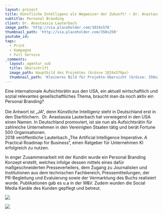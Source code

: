 ```yaml
---
layout: project
title: Künstliche Intelligenz als Wegweiser der Zukunft! – Dr. Anastassia Lauterbach
subtitle: Personal Branding
client: Dr. Anastassia Lauterbach
image_path: 'http://via.placeholder.com/1024x576'
thumbnail_path: 'http://via.placeholder.com/350x250'
youtube_id:
tags:
  - Print
  - Kampagne
  - Full Service
_comments:
  layout: agentur_sub
  title: Überschrift
  image_path: Hauptbild des Projektes (Grösse 1024x576px)
  thumbnail_path: 'Kleineres Bild für Projekte-Übersicht (Grösse: 350x250px)'
---
```


Eine internationale Aufsichtsr&auml;tin aus den USA, ein aktuell wirtschaftlich und sozial relevantes gesellschaftliches Thema, braucht man da noch aktiv ein Personal Branding?<br>&nbsp;<br>Die Antwort ist „JA“, denn K&uuml;nstliche Intelligenz steht in Deutschland erst in den Startl&ouml;chern. &nbsp;Dr. Anastassia Lauterbach hat vorwiegend in den USA einen Namen. In Deutschland promoviert, ist sie nun als Aufsichtsr&auml;tin f&uuml;r zahlreiche Unternehmen in den Vereinigten Staaten t&auml;tig und ber&auml;t Fortune 500 Organisationen.&nbsp;<br>2018 ver&ouml;ffentliche Lauterbach „The Artificial Intelligence Imperative. A Practical Roadmap for Business“, einen Ratgeber f&uuml;r Unternehmen KI erfolgreich zu nutzen.&nbsp;

In enger Zusammenarbeit mit der Kundin wurde ein Personal Branding Konzept erstellt, welches infolge dessen mittels eines daf&uuml;r ma&szlig;geschneiderten Presseverteilers, dem Zugang zu Journalisten und Institutionen aus dem technischen Fachbereich, Pressemitteilungen, der PR-Begleitung und Evaluierung sowie der Vermarktung des Buchs realisiert wurde. Publikationen gab es u.a in der W&V. Zudem wurden die Social Media Kan&auml;le des Kunden gepflegt und betreut. &nbsp;

![](http://via.placeholder.com/1024x724)

![](http://via.placeholder.com/1024x724)